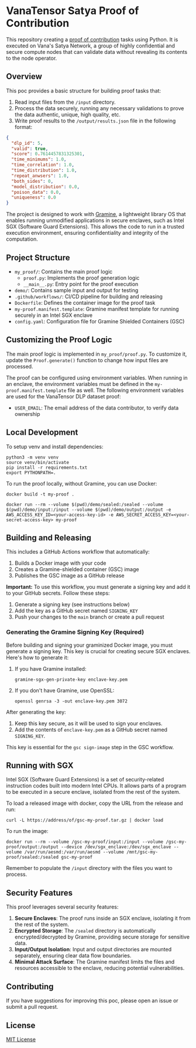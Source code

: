 # VanaTensor Satya Proof of Contribution

This repository creating a [proof of contribution](https://docs.vana.org/vana/core-concepts/key-elements/proof-of-contribution) tasks using Python. It is executed on Vana's Satya Network, a group of highly confidential and secure compute nodes that can validate data without revealing its contents to the node operator.

## Overview

This poc provides a basic structure for building proof tasks that:

1. Read input files from the `/input` directory.
2. Process the data securely, running any necessary validations to prove the data authentic, unique, high quality, etc.
3. Write proof results to the `/output/results.json` file in the following format:

```json
{
  "dlp_id": 5,
  "valid": true,
  "score": 0.7614457831325301,
  "time_minimums": 1.0,
  "time_correlation": 1.0,
  "time_distribution": 1.0,
  "repeat_anwsers": 1.0,
  "both_sides": 0,
  "model_distribution": 0.0,
  "poison_data": 0.0,
  "uniqueness": 0.0
}
```

The project is designed to work with [Gramine](https://gramine.readthedocs.io/en/latest/), a lightweight library OS that enables running unmodified applications in secure enclaves, such as Intel SGX (Software Guard Extensions). This allows the code to run in a trusted execution environment, ensuring confidentiality and integrity of the computation.

## Project Structure

- `my_proof/`: Contains the main proof logic
  - `proof.py`: Implements the proof generation logic
  - `__main__.py`: Entry point for the proof execution
- `demo/`: Contains sample input and output for testing
- `.github/workflows/`: CI/CD pipeline for building and releasing
- `Dockerfile`: Defines the container image for the proof task
- `my-proof.manifest.template`: Gramine manifest template for running securely in an Intel SGX enclave
- `config.yaml`: Configuration file for Gramine Shielded Containers (GSC)

## Customizing the Proof Logic

The main proof logic is implemented in `my_proof/proof.py`. To customize it, update the `Proof.generate()` function to change how input files are processed.

The proof can be configured using environment variables. When running in an enclave, the environment variables must be defined in the `my-proof.manifest.template` file as well. The following environment variables are used for the VanaTensor DLP dataset proof:

- `USER_EMAIL`: The email address of the data contributor, to verify data ownership

## Local Development

To setup venv and install dependencies:

```
python3 -m venv venv
source venv/bin/activate
pip install -r requirements.txt
export PYTHONPATH=.
```

To run the proof locally, without Gramine, you can use Docker:

```
docker build -t my-proof .
```

```
docker run --rm --volume $(pwd)/demo/sealed:/sealed --volume $(pwd)/demo/input:/input --volume $(pwd)/demo/output:/output -e AWS_ACCESS_KEY_ID=<your-access-key-id> -e AWS_SECRET_ACCESS_KEY=<your-secret-access-key> my-proof
```

## Building and Releasing

This includes a GitHub Actions workflow that automatically:

1. Builds a Docker image with your code
2. Creates a Gramine-shielded container (GSC) image
3. Publishes the GSC image as a GitHub release

**Important:** To use this workflow, you must generate a signing key and add it to your GitHub secrets. Follow these steps:

1. Generate a signing key (see instructions below)
2. Add the key as a GitHub secret named `SIGNING_KEY`
3. Push your changes to the `main` branch or create a pull request

### Generating the Gramine Signing Key (Required)

Before building and signing your graminized Docker image, you must generate a signing key. This key is crucial for creating secure SGX enclaves. Here's how to generate it:

1. If you have Gramine installed:

   ```
   gramine-sgx-gen-private-key enclave-key.pem
   ```

2. If you don't have Gramine, use OpenSSL:

   ```
   openssl genrsa -3 -out enclave-key.pem 3072
   ```

After generating the key:

1. Keep this key secure, as it will be used to sign your enclaves.
2. Add the contents of `enclave-key.pem` as a GitHub secret named `SIGNING_KEY`.

This key is essential for the `gsc sign-image` step in the GSC workflow.

## Running with SGX

Intel SGX (Software Guard Extensions) is a set of security-related instruction codes built into modern Intel CPUs. It allows parts of a program to be executed in a secure enclave, isolated from the rest of the system.

To load a released image with docker, copy the URL from the release and run:

```
curl -L https://address/of/gsc-my-proof.tar.gz | docker load
```

To run the image:

```
docker run --rm --volume /gsc-my-proof/input:/input --volume /gsc-my-proof/output:/output --device /dev/sgx_enclave:/dev/sgx_enclave --volume /var/run/aesmd:/var/run/aesmd --volume /mnt/gsc-my-proof/sealed:/sealed gsc-my-proof
```

Remember to populate the `/input` directory with the files you want to process.

## Security Features

This proof leverages several security features:

1. **Secure Enclaves**: The proof runs inside an SGX enclave, isolating it from the rest of the system.
2. **Encrypted Storage**: The `/sealed` directory is automatically encrypted/decrypted by Gramine, providing secure storage for sensitive data.
3. **Input/Output Isolation**: Input and output directories are mounted separately, ensuring clear data flow boundaries.
4. **Minimal Attack Surface**: The Gramine manifest limits the files and resources accessible to the enclave, reducing potential vulnerabilities.

## Contributing

If you have suggestions for improving this poc, please open an issue or submit a pull request.

## License

[MIT License](LICENSE)
